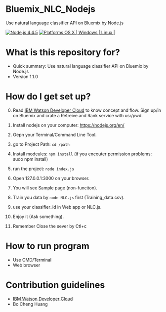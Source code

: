 # Bluemix_NLC_Nodejs
Use natural language classifier API on Bluemix by Node.js

[![Node.js 4.4.5](https://img.shields.io/badge/Node.js-4.4.5-orange.svg)](https://nodejs.org/en/)
[![Platforms OS X | Windows | Linux |](https://img.shields.io/badge/Platforms-OS%20X%20%7C%20Windows%20%7C%20Linux%20-lightgray.svg)](https://nodejs.org/en/)

# What is this repository for? ###

* Quick summary: Use natural language classifier API on Bluemix by Node.js
* Version 1.1.0

# How do I get set up? ###

0. Read [IBM Watson Developer Cloud](https://www.ibm.com/watson/developercloud/doc/nl-classifier/) to know concept and flow. Sign up/in on Bluemix and crate a Retreive and Rank service with usr/pwd.

1. Install nodejs on your computer: https://nodejs.org/en/

2. Oepn your Terminal/Command Line Tool.

3. go to Project Path: 
    ```cd /path```

4. Install modeules: 
    `npm install` (if you encouter permission problems: sudo npm install)

4. run the project: 
    `node index.js`

5. Open 127.0.0.1:3000 on your browser.

6. You will see Sample page (non-funciton).

7. Train you data by `node NLC.js` first (Training_data.csv).

8. use your classifier_id in Web app or NLC.js.

9. Enjoy it (Ask something).

10. Remember Close the sever by Ctl+c

# How to run program ###
* Use CMD/Terminal
* Web browser

# Contribution guidelines ###
* [IBM Watson Developer Cloud](https://www.ibm.com/watson/developercloud/doc/nl-classifier/)
* Bo Cheng Huang
